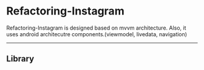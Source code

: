 # Refactoring-Instagram
Refactoring-Instagram is designed based on mvvm architecture. Also, 
it uses android architecutre components.(viewmodel, livedata, navigation)

---

## Library

